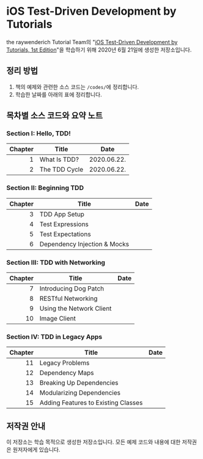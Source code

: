 # iOS Test-Driven Development by Tutorials

the raywenderich Tutorial Team의 "[iOS Test-Driven Development by Tutorials, 1st Edition](https://store.raywenderlich.com/products/ios-test-driven-development)"을 학습하기 위해 2020년 6월 21일에 생성한 저장소입니다.

## 정리 방법

1. 책의 예제와 관련한 소스 코드는 `/codes/`에 정리합니다.
1. 학습한 날짜를 아래의 표에 정리합니다.

## 목차별 소스 코드와 요약 노트

### Section I: Hello, TDD!

| Chapter | Title         | Date        |
| ------: | ------------- | ----------- |
|       1 | What Is TDD?  | 2020.06.22. |
|       2 | The TDD Cycle | 2020.06.22. |

### Section II: Beginning TDD

| Chapter | Title                        | Date |
| ------: | ---------------------------- | ---- |
|       3 | TDD App Setup                |      |
|       4 | Test Expressions             |      |
|       5 | Test Expectations            |      |
|       6 | Dependency Injection & Mocks |      |

### Section III: TDD with Networking

| Chapter | Title                    | Date |
| ------: | ------------------------ | ---- |
|       7 | Introducing Dog Patch    |      |
|       8 | RESTful Networking       |      |
|       9 | Using the Network Client |      |
|      10 | Image Client             |      |

### Section IV: TDD in Legacy Apps

| Chapter | Title                               | Date |
| ------: | ----------------------------------- | ---- |
|      11 | Legacy Problems                     |      |
|      12 | Dependency Maps                     |      |
|      13 | Breaking Up Dependencies            |      |
|      14 | Modularizing Dependencies           |      |
|      15 | Adding Features to Existing Classes |      |

## 저작권 안내

이 저장소는 학습 목적으로 생성한 저장소입니다. 모든 예제 코드와 내용에 대한 저작권은 원저자에게 있습니다.
